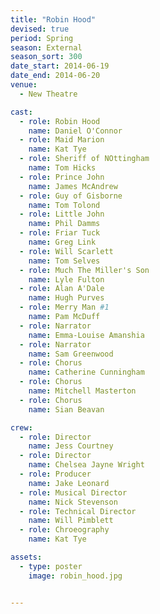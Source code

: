 ```yaml
---
title: "Robin Hood"
devised: true
period: Spring
season: External
season_sort: 300
date_start: 2014-06-19
date_end: 2014-06-20
venue:
  - New Theatre

cast:
  - role: Robin Hood
    name: Daniel O'Connor
  - role: Maid Marion
    name: Kat Tye
  - role: Sheriff of NOttingham
    name: Tom Hicks
  - role: Prince John
    name: James McAndrew
  - role: Guy of Gisborne
    name: Tom Tolond
  - role: Little John
    name: Phil Damms
  - role: Friar Tuck
    name: Greg Link
  - role: Will Scarlett
    name: Tom Selves
  - role: Much The Miller's Son
    name: Lyle Fulton
  - role: Alan A'Dale
    name: Hugh Purves
  - role: Merry Man #1
    name: Pam McDuff
  - role: Narrator
    name: Emma-Louise Amanshia
  - role: Narrator
    name: Sam Greenwood
  - role: Chorus
    name: Catherine Cunningham
  - role: Chorus
    name: Mitchell Masterton
  - role: Chorus
    name: Sian Beavan

crew:
  - role: Director
    name: Jess Courtney
  - role: Director
    name: Chelsea Jayne Wright
  - role: Producer
    name: Jake Leonard
  - role: Musical Director
    name: Nick Stevenson
  - role: Technical Director
    name: Will Pimblett
  - role: Chroeography
    name: Kat Tye

assets:
  - type: poster
    image: robin_hood.jpg


---
```


